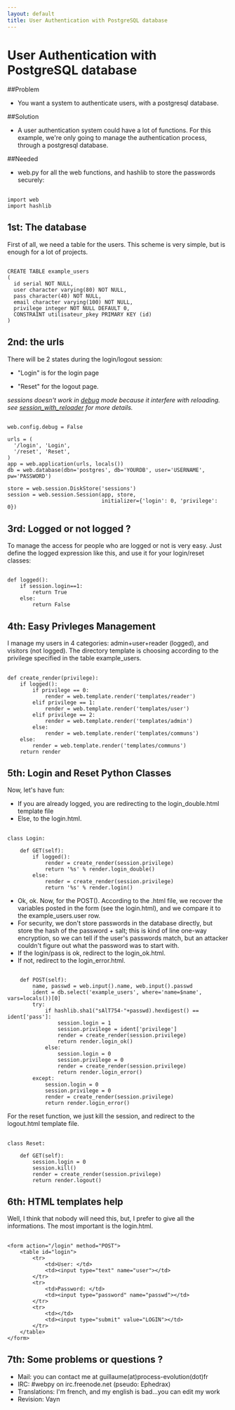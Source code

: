```yaml
---
layout: default
title: User Authentication with PostgreSQL database
---
```


# User Authentication with PostgreSQL database

##Problem
- You want a system to authenticate users, with a postgresql database.

##Solution
- A user authentication system could have a lot of functions. For this example, we're only going to manage the authentication process, through a postgresql database.

##Needed
- web.py for all the web functions, and hashlib to store the passwords securely:

##
	import web
	import hashlib

## 1st: The database
First of all, we need a table for the users. This scheme is very simple, but is enough for a lot of projects.

##
	CREATE TABLE example_users
	(
	  id serial NOT NULL,
	  user character varying(80) NOT NULL,
	  pass character(40) NOT NULL,
	  email character varying(100) NOT NULL,
	  privilege integer NOT NULL DEFAULT 0,
	  CONSTRAINT utilisateur_pkey PRIMARY KEY (id)
	)

## 2nd: the urls
There will be 2 states during the login/logout session:

- "Login" is for the login page

- "Reset" for the logout page.

*sessions doesn't work in [debug](/tutorial3.en#developing) mode because it interfere with reloading. see [session_with_reloader](session_with_reloader) for more details.*

##
	web.config.debug = False
	
	urls = (
	  '/login', 'Login',
	  '/reset', 'Reset',
	)
	app = web.application(urls, locals())
	db = web.database(dbn='postgres', db='YOURDB', user='USERNAME', pw='PASSWORD')
	
	store = web.session.DiskStore('sessions')
	session = web.session.Session(app, store,
	                              initializer={'login': 0, 'privilege': 0})


## 3rd: Logged or not logged ?
To manage the access for people who are logged or not is very easy. Just define the logged expression like this, and use it for your login/reset classes:

##
	def logged():
		if session.login==1:
			return True
		else:
			return False

## 4th: Easy Privleges Management
I manage my users in 4 categories: admin+user+reader (logged), and visitors (not logged). The directory template is choosing according to the privilege specified in the table example_users.

##
	def create_render(privilege):
	    if logged():
	        if privilege == 0:
	            render = web.template.render('templates/reader')
	        elif privilege == 1:
	            render = web.template.render('templates/user')
	        elif privilege == 2:
	            render = web.template.render('templates/admin')
	        else:
	            render = web.template.render('templates/communs')
	    else:
	        render = web.template.render('templates/communs')
	    return render

	
## 5th: Login and Reset Python Classes
Now, let's have fun:
- If you are already logged, you are redirecting to the login_double.html template file
- Else, to the login.html.

##
	class Login:
	
	    def GET(self):
	        if logged():
	            render = create_render(session.privilege)
	            return '%s' % render.login_double()
	        else:
	            render = create_render(session.privilege)
	            return '%s' % render.login()

- Ok, ok. Now, for the POST(). According to the .html file, we recover the variables posted in the form (see the login.html), and we compare it to the example_users.user row.
- For security, we don't store passwords in the database directly, but store the hash of the password + salt; this is kind of line one-way encryption, so we can tell if the user's passwords match, but an attacker couldn't figure out what the password was to start with.
- If the login/pass is ok, redirect to the login_ok.html.
- If not, redirect to the login_error.html.

##	
	    def POST(self):
	        name, passwd = web.input().name, web.input().passwd
	        ident = db.select('example_users', where='name=$name', vars=locals())[0]
	        try:
	            if hashlib.sha1("sAlT754-"+passwd).hexdigest() == ident['pass']:
	                session.login = 1
	                session.privilege = ident['privilege']
	                render = create_render(session.privilege)
	                return render.login_ok()
	            else:
	                session.login = 0
	                session.privilege = 0
	                render = create_render(session.privilege)
	                return render.login_error()
	        except:
	            session.login = 0
	            session.privilege = 0
	            render = create_render(session.privilege)
	            return render.login_error()


For the reset function, we just kill the session, and redirect to the logout.html template file.
##
	class Reset:
	
	    def GET(self):
	        session.login = 0
	        session.kill()
	        render = create_render(session.privilege)
	        return render.logout()


## 6th: HTML templates help
Well, I think that nobody will need this, but, I prefer to give all the informations. The most important is the login.html.

##
	<form action="/login" method="POST">
		<table id="login">
			<tr>
				<td>User: </td>
				<td><input type="text" name="user"></td>
			</tr>
			<tr>
				<td>Password: </td>
				<td><input type="password" name="passwd"></td>
			</tr>
			<tr>
				<td></td>
				<td><input type="submit" value="LOGIN"></td>
			</tr>
		</table>
	</form>

## 7th: Some problems or questions ?
- Mail: you can contact me at guillaume(at)process-evolution(dot)fr
- IRC: #webpy on irc.freenode.net (pseudo: Ephedrax)
- Translations: I'm french, and my english is bad...you can edit my work
- Revision: Vayn <vayn at vayn dot de>
